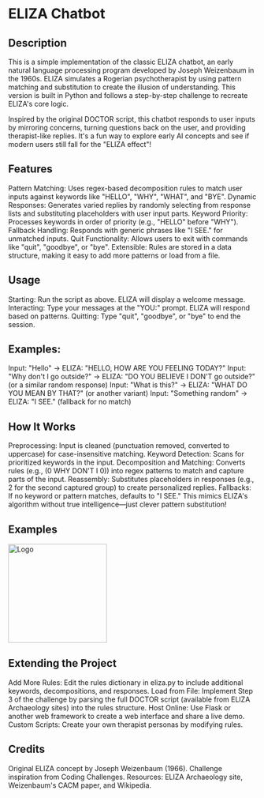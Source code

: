 <h1>ELIZA Chatbot</h1>
<h2>Description</h2>
This is a simple implementation of the classic ELIZA chatbot, an early natural language processing program developed by Joseph Weizenbaum in the 1960s. ELIZA simulates a Rogerian psychotherapist by using pattern matching and substitution to create the illusion of understanding. This version is built in Python and follows a step-by-step challenge to recreate ELIZA's core logic.

Inspired by the original DOCTOR script, this chatbot responds to user inputs by mirroring concerns, turning questions back on the user, and providing therapist-like replies. It's a fun way to explore early AI concepts and see if modern users still fall for the "ELIZA effect"!

<h2>Features</h2>

Pattern Matching: Uses regex-based decomposition rules to match user inputs against keywords like "HELLO", "WHY", "WHAT", and "BYE".
Dynamic Responses: Generates varied replies by randomly selecting from response lists and substituting placeholders with user input parts.
Keyword Priority: Processes keywords in order of priority (e.g., "HELLO" before "WHY").
Fallback Handling: Responds with generic phrases like "I SEE." for unmatched inputs.
Quit Functionality: Allows users to exit with commands like "quit", "goodbye", or "bye".
Extensible: Rules are stored in a data structure, making it easy to add more patterns or load from a file.</h3>

<h2>Usage</h2>

Starting: Run the script as above. ELIZA will display a welcome message.
Interacting: Type your messages at the "YOU:" prompt. ELIZA will respond based on patterns.
Quitting: Type "quit", "goodbye", or "bye" to end the session.

<h2>Examples:</h2>

Input: "Hello" → ELIZA: "HELLO, HOW ARE YOU FEELING TODAY?"
Input: "Why don't I go outside?" → ELIZA: "DO YOU BELIEVE I DON'T go outside?" (or a similar random response)
Input: "What is this?" → ELIZA: "WHAT DO YOU MEAN BY THAT?" (or another variant)
Input: "Something random" → ELIZA: "I SEE." (fallback for no match)

<h2>How It Works</h2>

Preprocessing: Input is cleaned (punctuation removed, converted to uppercase) for case-insensitive matching.
Keyword Detection: Scans for prioritized keywords in the input.
Decomposition and Matching: Converts rules (e.g., (0 WHY DON'T I 0)) into regex patterns to match and capture parts of the input.
Reassembly: Substitutes placeholders in responses (e.g., 2 for the second captured group) to create personalized replies.
Fallbacks: If no keyword or pattern matches, defaults to "I SEE."
This mimics ELIZA's algorithm without true intelligence—just clever pattern substitution!

<h2>Examples</h2>
<img src="C:\Users\hp\OneDrive\Pictures\Screenshots\eliza output.png" width="200" height="200" alt="Logo">


<h2>Extending the Project</h2>

Add More Rules: Edit the rules dictionary in eliza.py to include additional keywords, decompositions, and responses.
Load from File: Implement Step 3 of the challenge by parsing the full DOCTOR script (available from ELIZA Archaeology sites) into the rules structure.
Host Online: Use Flask or another web framework to create a web interface and share a live demo.
Custom Scripts: Create your own therapist personas by modifying rules.

<h2>Credits</h2>

Original ELIZA concept by Joseph Weizenbaum (1966).
Challenge inspiration from Coding Challenges.
Resources: ELIZA Archaeology site, Weizenbaum's CACM paper, and Wikipedia.
